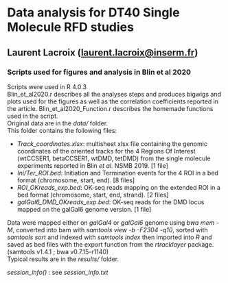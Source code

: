 

# Data analysis for DT40 Single Molecule RFD studies
## Laurent Lacroix (laurent.lacroix@inserm.fr)


### Scripts used for figures and analysis in Blin et al 2020

Scripts were used in R 4.0.3  
Blin_et_al2020.r describes all the analyses steps and produces bigwigs and plots used for the figures as well as the correlation coefficients reported in the article. 
Blin_et_al2020_Function.r describes the homemade functions used in the script.  
Original data are in the *data/* folder.  
This folder contains the following files:  
- *Track_coordinates.xlsx*: multisheet xlsx file containing the genomic coordinates of the oriented tracks for the 4 Regions Of Interest (wtCCSER1, betaCCSER1, wtDMD, tetDMD) from the single molecule experiments reported in Blin *et al.* NSMB 2019. [1 file]  
- *Ini/Ter_ROI.bed*: Initiation and Termination events for the 4 ROI in a bed format (chromosome, start, end). [8 files]  
- *ROI_OKreads_exp.bed*: OK-seq reads mapping on the extended ROI in a bed format (chromosome, start, end, strand). [2 files]  
- *galGal6_DMD_OKreads_exp.bed*: OK-seq reads for the DMD locus mapped on the galGal6 genome version. [1 file]  

Data were mapped either on *galGal4* or *galGal6* genome using *bwa mem -M*, converted into bam with *samtools view -b -F2304 -q10*, sorted with *samtools sort* and indexed with *samtools index* then imported into *R* and saved as bed files with the export function from the *rtracklayer* package.  
(samtools v1.4.1 ; bwa v0.7.15-r1140)  
Typical results are in the *results/* folder.  

*session_info()* : see *session_info.txt*
